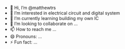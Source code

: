 - 👋 Hi, I’m @matthewtrs
- 👀 I’m interested in electrical circuit and digital system
- 🌱 I’m currently learning building my own IC
- 💞️ I’m looking to collaborate on ...
- 📫 How to reach me ...
- 😄 Pronouns: ...
- ⚡ Fun fact: ...

<!---
matthewtrs/matthewtrs is a ✨ special ✨ repository because its `README.md` (this file) appears on your GitHub profile.
You can click the Preview link to take a look at your changes.
--->
